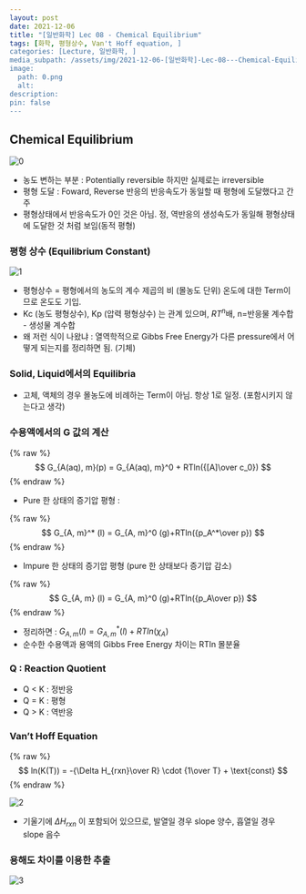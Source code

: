 ```yaml
---
layout: post
date: 2021-12-06
title: "[일반화학] Lec 08 - Chemical Equilibrium"
tags: [화학, 평형상수, Van't Hoff equation, ]
categories: [Lecture, 일반화학, ]
media_subpath: /assets/img/2021-12-06-[일반화학]-Lec-08---Chemical-Equilibrium.md
image:
  path: 0.png
  alt:  
description:  
pin: false
---
```



## Chemical Equilibrium


![0](/0.png)

- 농도 변하는 부분 : Potentially reversible 하지만 실제로는 irreversible
- 평형 도달 : Foward, Reverse 반응의 반응속도가 동일할 때 평형에 도달했다고 간주
- 평형상태에서 반응속도가 0인 것은 아님. 정, 역반응의 생성속도가 동일해 평형상태에 도달한 것 처럼 보임(동적 평형)

### 평형 상수 (Equilibrium Constant)


![1](/1.png)

- 평형상수 = 평형에서의 농도의 계수 제곱의 비 (몰농도 단위) 온도에 대한 Term이므로 온도도 기입.
- Kc (농도 평형상수), Kp (압력 평형상수) 는 관계 있으며, $RT^n$배, n=반응물 계수합 - 생성물 계수합
- 왜 저런 식이 나왔냐 : 열역학적으로 Gibbs Free Energy가 다른 pressure에서 어떻게 되는지를 정리하면 됨. (기체)

### Solid, Liquid에서의 Equilibria

- 고체, 액체의 경우 몰농도에 비례하는 Term이 아님. 항상 1로 일정. (포함시키지 않는다고 생각)

### 수용액에서의 G 값의 계산


{% raw %}
$$
G_{A(aq), m}(p) = G_{A(aq), m}^0 + RTln({[A]\over c_0})
$$
{% endraw %}

- Pure 한 상태의 증기압 평형 :

{% raw %}
$$
G_{A, m}^* (l) = G_{A, m}^0 (g)+RTln({p_A^*\over p})
$$
{% endraw %}

- Impure 한 상태의 증기압 평형 (pure 한 상태보다 증기압 감소)

{% raw %}
$$
G_{A, m} (l) = G_{A, m}^0 (g)+RTln({p_A\over p})
$$
{% endraw %}

- 정리하면 : $G_{A, m} (l) = G_{A, m}^* (l)+RTln(\chi_A)$
- 순수한 수용액과 용액의 Gibbs Free Energy 차이는 RTln 몰분율

### Q : Reaction Quotient

- Q < K : 정반응
- Q = K : 평형
- Q > K : 역반응

### Van’t Hoff Equation


{% raw %}
$$
ln(K(T)) = -{\Delta H_{rxn}\over R} \cdot {1\over T} + \text{const}
$$
{% endraw %}


![2](/2.png)

- 기울기에 $ΔH_{rxn}$ 이 포함되어 있으므로, 발열일 경우 slope 양수, 흡열일 경우 slope 음수

### 용해도 차이를 이용한 추출


![3](/3.png)



<script>
  window.MathJax = {
    tex: {
      macros: {
        R: "\\mathbb{R}",
        N: "\\mathbb{N}",
        Z: "\\mathbb{Z}",
        Q: "\\mathbb{Q}",
        C: "\\mathbb{C}",
        proj: "\\operatorname{proj}",
        rank: "\\operatorname{rank}",
        im: "\\operatorname{im}",
        dom: "\\operatorname{dom}",
        codom: "\\operatorname{codom}",
        argmax: "\\operatorname*{arg\,max}",
        argmin: "\\operatorname*{arg\,min}"
      },
      tags: "ams",
      strict: false, 
      inlineMath: [["$", "$"], ["\\(", "\\)"]],
      displayMath: [["$$", "$$"], ["\\[", "\\]"]]
    },
    options: {
      skipHtmlTags: ["script", "noscript", "style", "textarea", "pre"]
    }
  };
</script>
<script async src="https://cdn.jsdelivr.net/npm/mathjax@3/es5/tex-mml-chtml.js"></script>
